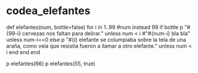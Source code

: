 # codea_elefantes
def elefantes(num, bottle=false)
  for i in 1..99 #num instead 99
  if bottle
    p "#{99-i} cervezas nos faltan para delirar." unless num < i #"#{num-i} bla bla" unless num-i==0 
  else
    p "#{i} elefante se columpiaba sobre la tela de una araña, como veía que resistía fueron a llamar a otro elefante." unless num < i
  end
  end
end

p elefantes(66)
p elefantes(55, true)
